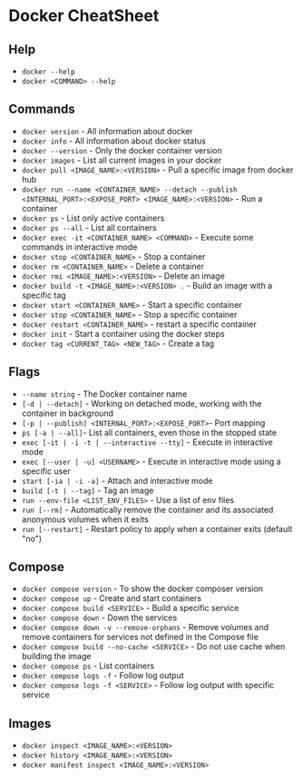 # Docker CheatSheet

## Help

* `docker --help`
* `docker <COMMAND> --help`

## Commands 

* `docker version` - All information about docker
* `docker info` - All information about docker status
* `docker --version` - Only the docker container version
* `docker images` - List all current images in your docker
* `docker pull <IMAGE_NAME>:<VERSION>` - Pull a specific image from docker hub
* `docker run --name <CONTAINER_NAME> --detach --publish <INTERNAL_PORT>:<EXPOSE_PORT> <IMAGE_NAME>:<VERSION>` - Run a container
* `docker ps` - List only active containers
* `docker ps --all` - List all containers
* `docker exec -it <CONTAINER_NAME> <COMMAND>` - Execute some commands in interactive mode
* `docker stop <CONTAINER_NAME>` - Stop a container
* `docker rm <CONTAINER_NAME>` - Delete a container
* `docker rmi <IMAGE_NAME>:<VERSION>` - Delete an image
* `docker build -t <IMAGE_NAME>:<VERSION> .` - Build an image with a specific tag
* `docker start <CONTAINER_NAME>` - Start a specific container
* `docker stop <CONTAINER_NAME>` - Stop a specific container
* `docker restart <CONTAINER_NAME>` - restart a specific container
* `docker init` - Start a container using the docker steps
* `docker tag <CURRENT_TAG> <NEW_TAG>` - Create a tag

## Flags 

* `--name string` - The Docker container name
* `[-d | --detach]` - Working on detached mode, working with the container in background
* `[-p | --publish] <INTERNAL_PORT>:<EXPOSE_PORT>`- Port mapping
* `ps [-a | --all]`- List all containers, even those in the stopped state
* `exec [-it | -i -t | --interactive --tty]` - Execute in interactive mode
* `exec [--user | -u] <USERNAME>` - Execute in interactive mode using a specific user
* `start [-ia | -i -a]` - Attach and interactive mode
* `build [-t | --tag]` - Tag an image
* `run --env-file <LIST_ENV_FILES>` - Use a list of env files
* `run [--rm]` - Automatically remove the container and its associated anonymous volumes when it exits
* `run [--restart]` - Restart policy to apply when a container exits (default "no")

## Compose

* `docker compose version` - To show the docker composer version
* `docker compose up` - Create and start containers
* `docker compose build <SERVICE>` - Build a specific service
* `docker compose down` - Down the services
* `docker compose down -v --remove-orphans` - Remove volumes and remove containers for services not defined in the Compose file
* `docker compose build --no-cache <SERVICE>` - Do not use cache when building the image
* `docker compose ps` - List containers
* `docker compose logs -f` - Follow log output
* `docker compose logs -f <SERVICE>` - Follow log output with specific service

## Images

* `docker inspect <IMAGE_NAME>:<VERSION>`
* `docker history <IMAGE_NAME>:<VERSION>`
* `docker manifest inspect <IMAGE_NAME>:<VERSION>`
